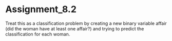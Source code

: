 # Assignment_8.2
Treat this as a classification problem by creating a new binary variable affair (did the woman have at least one affair?) and trying to predict the classification for each woman.
